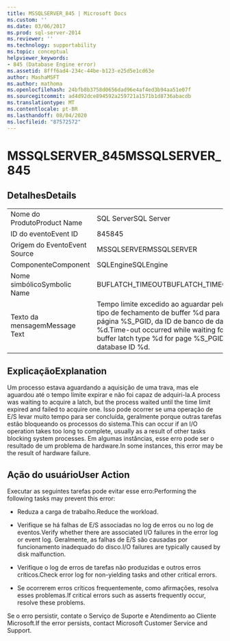 ```yaml
---
title: MSSQLSERVER_845 | Microsoft Docs
ms.custom: ''
ms.date: 03/06/2017
ms.prod: sql-server-2014
ms.reviewer: ''
ms.technology: supportability
ms.topic: conceptual
helpviewer_keywords:
- 845 (Database Engine error)
ms.assetid: 8fff6ad4-234c-44be-b123-e25d5e1cd63e
author: MashaMSFT
ms.author: mathoma
ms.openlocfilehash: 24bfb8b3758d0656dad96e4af4ed3b94aa51e07f
ms.sourcegitcommit: ad4d92dce894592a259721a1571b1d8736abacdb
ms.translationtype: MT
ms.contentlocale: pt-BR
ms.lasthandoff: 08/04/2020
ms.locfileid: "87572572"
---
```

# <a name="mssqlserver_845"></a><span data-ttu-id="a3e74-102">MSSQLSERVER_845</span><span class="sxs-lookup"><span data-stu-id="a3e74-102">MSSQLSERVER_845</span></span>
    
## <a name="details"></a><span data-ttu-id="a3e74-103">Detalhes</span><span class="sxs-lookup"><span data-stu-id="a3e74-103">Details</span></span>  
  
|||  
|-|-|  
|<span data-ttu-id="a3e74-104">Nome do Produto</span><span class="sxs-lookup"><span data-stu-id="a3e74-104">Product Name</span></span>|<span data-ttu-id="a3e74-105">SQL Server</span><span class="sxs-lookup"><span data-stu-id="a3e74-105">SQL Server</span></span>|  
|<span data-ttu-id="a3e74-106">ID do evento</span><span class="sxs-lookup"><span data-stu-id="a3e74-106">Event ID</span></span>|<span data-ttu-id="a3e74-107">845</span><span class="sxs-lookup"><span data-stu-id="a3e74-107">845</span></span>|  
|<span data-ttu-id="a3e74-108">Origem do Evento</span><span class="sxs-lookup"><span data-stu-id="a3e74-108">Event Source</span></span>|<span data-ttu-id="a3e74-109">MSSQLSERVER</span><span class="sxs-lookup"><span data-stu-id="a3e74-109">MSSQLSERVER</span></span>|  
|<span data-ttu-id="a3e74-110">Componente</span><span class="sxs-lookup"><span data-stu-id="a3e74-110">Component</span></span>|<span data-ttu-id="a3e74-111">SQLEngine</span><span class="sxs-lookup"><span data-stu-id="a3e74-111">SQLEngine</span></span>|  
|<span data-ttu-id="a3e74-112">Nome simbólico</span><span class="sxs-lookup"><span data-stu-id="a3e74-112">Symbolic Name</span></span>|<span data-ttu-id="a3e74-113">BUFLATCH_TIMEOUT</span><span class="sxs-lookup"><span data-stu-id="a3e74-113">BUFLATCH_TIMEOUT</span></span>|  
|<span data-ttu-id="a3e74-114">Texto da mensagem</span><span class="sxs-lookup"><span data-stu-id="a3e74-114">Message Text</span></span>|<span data-ttu-id="a3e74-115">Tempo limite excedido ao aguardar pelo tipo de fechamento de buffer %d para página %S_PGID, da ID de banco de dados %d.</span><span class="sxs-lookup"><span data-stu-id="a3e74-115">Time-out occurred while waiting for buffer latch type %d for page %S_PGID, database ID %d.</span></span>|  
  
## <a name="explanation"></a><span data-ttu-id="a3e74-116">Explicação</span><span class="sxs-lookup"><span data-stu-id="a3e74-116">Explanation</span></span>  
 <span data-ttu-id="a3e74-117">Um processo estava aguardando a aquisição de uma trava, mas ele aguardou até o tempo limite expirar e não foi capaz de adquiri-la.</span><span class="sxs-lookup"><span data-stu-id="a3e74-117">A process was waiting to acquire a latch, but the process waited until the time limit expired and failed to acquire one.</span></span> <span data-ttu-id="a3e74-118">Isso pode ocorrer se uma operação de E/S levar muito tempo para ser concluída, geralmente porque outras tarefas estão bloqueando os processos do sistema.</span><span class="sxs-lookup"><span data-stu-id="a3e74-118">This can occur if an I/O operation takes too long to complete, usually as a result of other tasks blocking system processes.</span></span> <span data-ttu-id="a3e74-119">Em algumas instâncias, esse erro pode ser o resultado de um problema de hardware.</span><span class="sxs-lookup"><span data-stu-id="a3e74-119">In some instances, this error may be the result of hardware failure.</span></span>  
  
## <a name="user-action"></a><span data-ttu-id="a3e74-120">Ação do usuário</span><span class="sxs-lookup"><span data-stu-id="a3e74-120">User Action</span></span>  
 <span data-ttu-id="a3e74-121">Executar as seguintes tarefas pode evitar esse erro:</span><span class="sxs-lookup"><span data-stu-id="a3e74-121">Performing the following tasks may prevent this error:</span></span>  
  
-   <span data-ttu-id="a3e74-122">Reduza a carga de trabalho.</span><span class="sxs-lookup"><span data-stu-id="a3e74-122">Reduce the workload.</span></span>  
  
-   <span data-ttu-id="a3e74-123">Verifique se há falhas de E/S associadas no log de erros ou no log de eventos.</span><span class="sxs-lookup"><span data-stu-id="a3e74-123">Verify whether there are associated I/O failures in the error log or event log.</span></span> <span data-ttu-id="a3e74-124">Geralmente, as falhas de E/S são causadas por funcionamento inadequado do disco.</span><span class="sxs-lookup"><span data-stu-id="a3e74-124">I/O failures are typically caused by disk malfunction.</span></span>  
  
-   <span data-ttu-id="a3e74-125">Verifique o log de erros de tarefas não produzidas e outros erros críticos.</span><span class="sxs-lookup"><span data-stu-id="a3e74-125">Check error log for non-yielding tasks and other critical errors.</span></span>  
  
-   <span data-ttu-id="a3e74-126">Se ocorrerem erros críticos frequentemente, como afirmações, resolva esses problemas.</span><span class="sxs-lookup"><span data-stu-id="a3e74-126">If critical errors such as asserts frequently occur, resolve these problems.</span></span>  
  
 <span data-ttu-id="a3e74-127">Se o erro persistir, contate o Serviço de Suporte e Atendimento ao Cliente Microsoft.</span><span class="sxs-lookup"><span data-stu-id="a3e74-127">If the error persists, contact Microsoft Customer Service and Support.</span></span>  
  
  
